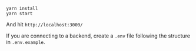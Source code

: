```
yarn install
yarn start
```
And hit `http://localhost:3000/`

If you are connecting to a backend, create a `.env` file following the structure in `.env.example`.
